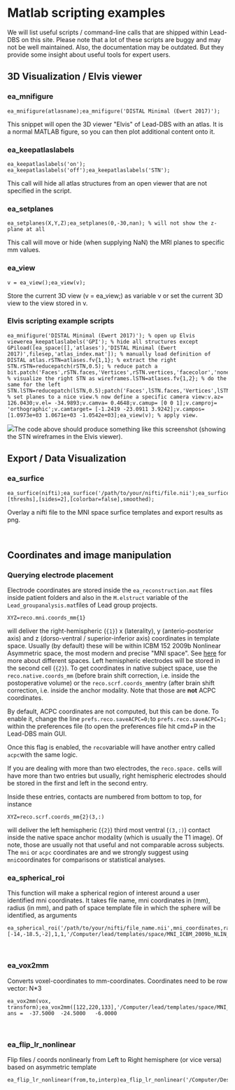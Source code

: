 # Matlab scripting examples

We will list useful scripts / command-line calls that are shipped within Lead-DBS on this site. Please note that a lot of these scripts are buggy and may not be well maintained. Also, the documentation may be outdated. But they provide some insight about useful tools for expert users.

## 3D Visualization / Elvis viewer <a id="3d-visualization-elvis-viewer"></a>

### ea\_mnifigure <a id="ea_mnifigure"></a>

```text
ea_mnifigure(atlasname);ea_mnifigure('DISTAL Minimal (Ewert 2017)');
```

This snippet will open the 3D viewer "Elvis" of Lead-DBS with an atlas. It is a normal MATLAB figure, so you can then plot additional content onto it.

### ea\_keepatlaslabels <a id="ea_keepatlaslabels"></a>

```text
ea_keepatlaslabels('on'); ea_keepatlaslabels('off');ea_keepatlaslabels('STN');
```

This call will hide all atlas structures from an open viewer that are not specified in the script.

### ea\_setplanes <a id="ea_setplanes"></a>

```text
ea_setplanes(X,Y,Z);ea_setplanes(0,-30,nan); % will not show the z-plane at all
```

This call will move or hide \(when supplying NaN\) the MRI planes to specific mm values.

### ea\_view <a id="ea_view"></a>

```text
v = ea_view();ea_view(v);
```

Store the current 3D view \(v = ea\_view;\) as variable v or set the current 3D view to the view stored in v.

### Elvis scripting example scripts <a id="elvis-scripting-example-scripts"></a>

```text
ea_mnifigure('DISTAL Minimal (Ewert 2017)'); % open up Elvis viewerea_keepatlaslabels('GPI'); % hide all structures except GPiload([ea_space([],'atlases'),'DISTAL Minimal (Ewert 2017)',filesep,'atlas_index.mat']); % manually load definition of DISTAL atlas.rSTN=atlases.fv{1,1}; % extract the right STN.rSTN=reducepatch(rSTN,0.5); % reduce patch a bit.patch('Faces',rSTN.faces,'Vertices',rSTN.vertices,'facecolor','none','edgecolor','w'); % visualize the right STN as wireframes.lSTN=atlases.fv{1,2}; % do the same for the left STN.lSTN=reducepatch(lSTN,0.5);patch('Faces',lSTN.faces,'Vertices',lSTN.vertices,'facecolor','none','edgecolor','w');ea_setplanes(0,-30,nan); % set planes to a nice view.​% now define a specific camera view:v.az= 126.0430;v.el= -34.9893;v.camva= 0.4648;v.camup= [0 0 1];v.camproj= 'orthographic';v.camtarget= [-1.2419 -23.0911 3.9242];v.campos= [1.0973e+03 1.0671e+03 -1.0542e+03];ea_view(v); % apply view.​
```

![](https://gblobscdn.gitbook.com/assets%2F-LXNx2zMX4PuhHEzaST6%2F-LYvTgdOu-LTCXHEWcD_%2F-LYvXSytartI2RlG1aNu%2FBildschirmfoto%202019-02-17%20um%2013.58.55.png?alt=media&token=92389b9e-b48f-44f3-9444-3134a4952480)The code above should produce something like this screenshot \(showing the STN wireframes in the Elvis viewer\).

## Export / Data Visualization <a id="export-data-visualization"></a>

### ea\_surfice <a id="ea_surfice"></a>

```text
ea_surfice(nifti);ea_surfice('/path/to/your/nifti/file.nii');ea_surfice('/path/to/your/nifti/file.nii',[threshs],[sides=2],[colorbar=false],smoothed);
```

Overlay a nifti file to the MNI space surfice templates and export results as png.

​

## Coordinates and image manipulation <a id="coordinates-and-image-manipulation"></a>

### Querying electrode placement <a id="querying-electrode-placement"></a>

Electrode coordinates are stored inside the `ea_reconstruction.mat` files inside patient folders and also in the `M.elstruct` variable of the `Lead_groupanalysis.mat`files of Lead group projects.

```text
XYZ=reco.mni.coords_mm{1}
```

will deliver the right-hemispheric \(`{1}`\) x \(laterality\), y \(anterio-posterior axis\) and z \(dorso-ventral / superior-inferior axis\) coordinates in template space. Usually \(by default\) these will be within ICBM 152 2009b Nonlinear Asymmetric space, the most modern and precise "MNI space". See [here](https://www.lead-dbs.org/about-the-mni-spaces/) for more about different spaces. Left hemispheric electrodes will be stored in the second cell \(`{2}`\). To get coordinates in native subject space, use the `reco.native.coords_mm` \(before brain shift correction, i.e. inside the postoperative volume\) or the `reco.scrf.coords_mm`entry \(after brain shift correction, i.e. inside the anchor modality. Note that those are **not** ACPC coordinates.

By default, ACPC coordinates are not computed, but this can be done. To enable it, change the line `prefs.reco.saveACPC=0;`to `prefs.reco.saveACPC=1;` within the preferences file \(to open the preferences file hit cmd+P in the Lead-DBS main GUI.

Once this flag is enabled, the `reco`variable will have another entry called `acpc`with the same logic.

If you are dealing with more than two electrodes, the `reco.space.` cells will have more than two entries but usually, right hemispheric electrodes should be stored in the first and left in the second entry.

Inside these entries, contacts are numbered from bottom to top, for instance

```text
XYZ=reco.scrf.coords_mm{2}(3,:)
```

will deliver the left hemispheric \(`{2}`\) third most ventral \(`(3,:)`\) contact inside the native space anchor modality \(which is usually the T1 image\). Of note, those are usually not that useful and not comparable across subjects. The `mni` or `acpc` coordinates are and we strongly suggest using `mni`coordinates for comparisons or statistical analyses.

### ea\_spherical\_roi <a id="ea_spherical_roi"></a>

This function will make a spherical region of interest around a user identified mni coordinates. It takes file name, mni coordinates in \(mm\), radius \(in mm\), and path of space template file in which the sphere will be identified, as arguments

```text
ea_spherical_roi('/path/to/your/nifti/file_name.nii',mni_coordinates,radius_in_mm,crop,'/path/to/your/nifti/template_image.nii');ea_spherical_roi('/Computer/Desktop/spherical_rois/DBS_ET.nii',[-14,-18.5,-2],1,1,'/Computer/lead/templates/space/MNI_ICBM_2009b_NLIN_ASYM/t1.nii');
```

​

### ea\_vox2mm <a id="ea_vox-2-mm"></a>

Converts voxel-coordinates to mm-coordinates. Coordinates need to be row vector: N\*3

```text
ea_vox2mm(vox, transform);ea_vox2mm([122,220,133],'/Computer/lead/templates/space/MNI_ICBM_2009b_NLIN_ASYM/t1.nii');​ans =​  -37.5000  -24.5000   -6.0000
```

​

### ea\_flip\_lr\_nonlinear <a id="ea_flip_lr_nonlinear"></a>

Flip files / coords nonlinearly from Left to Right hemisphere \(or vice versa\) based on asymmetric template

```text
ea_flip_lr_nonlinear(from,to,interp)ea_flip_lr_nonlinear('/Computer/Desktop/spherical_rois/DBS_ET.nii','/Computer/spherical_rois/DBS_ET_flipped_to_right.nii',1);
```

[  
](https://netstim.gitbook.io/leaddbs/troubleshooting-specific-help/adding-fortran-dependencies-for-vta-modeling)

